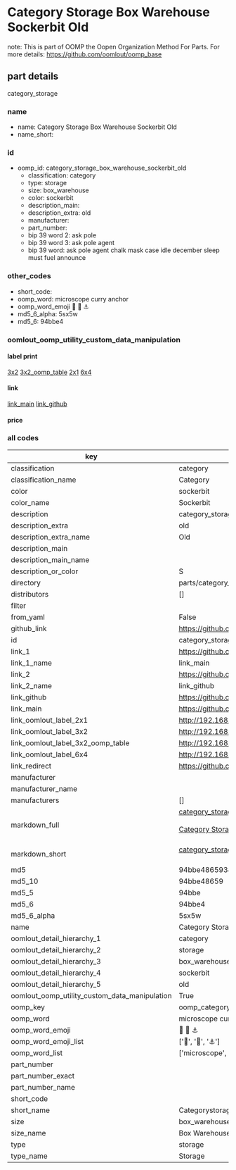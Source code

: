 # Category Storage Box Warehouse Sockerbit Old  

note: This is part of OOMP the Oopen Organization Method For Parts. For more details: https://github.com/oomlout/oomp_base

##  part details
  



category_storage



### name
* name: Category Storage Box Warehouse Sockerbit Old
* name_short: 
### id
* oomp_id: category_storage_box_warehouse_sockerbit_old
  * classification: category
  * type: storage
  * size: box_warehouse
  * color: sockerbit
  * description_main: 
  * description_extra: old
  * manufacturer: 
  * part_number: 
  * bip 39 word 2: ask pole
  * bip 39 word 3: ask pole agent
  * bip 39 word: ask pole agent chalk mask case idle december sleep must fuel announce

### other_codes
* short_code: 
* oomp_word: microscope curry anchor
* oomp_word_emoji :microscope: :curry: :anchor:
* md5_6_alpha: 5sx5w
* md5_6: 94bbe4






### oomlout_oomp_utility_custom_data_manipulation
#### label print
[3x2](http://192.168.1.245:1112/?label=oomp%205sx5w)
[3x2_oomp_table](http://192.168.1.108:1112/?label=oomp%205sx5w)
[2x1](http://192.168.1.242:1112/?label=oomp%205sx5w)
[6x4](http://192.168.1.55:1112/?label=oomp%205sx5w)    

#### link

[link_main](https://github.com/oomlout/oomlout_oomp_version_1_messy/tree/main/parts/category_storage_box_warehouse_sockerbit_old) [link_github](https://github.com/oomlout/oomlout_oomp_version_1_messy/tree/main/parts/category_storage_box_warehouse_sockerbit_old)                             

#### price







### all codes 
| key | value |  
| --- | --- |  
| classification | category |  
| classification_name | Category |  
| color | sockerbit |  
| color_name | Sockerbit |  
| description | category_storage |  
| description_extra | old |  
| description_extra_name | Old |  
| description_main |  |  
| description_main_name |  |  
| description_or_color | S  |  
| directory | parts/category_storage_box_warehouse_sockerbit_old |  
| distributors | [] |  
| filter |  |  
| from_yaml | False |  
| github_link | https://github.com/oomlout/oomlout_oomp_part_src/tree/main/parts/category_storage_box_warehouse_sockerbit_old |  
| id | category_storage_box_warehouse_sockerbit_old |  
| link_1 | https://github.com/oomlout/oomlout_oomp_version_1_messy/tree/main/parts/category_storage_box_warehouse_sockerbit_old |  
| link_1_name | link_main |  
| link_2 | https://github.com/oomlout/oomlout_oomp_version_1_messy/tree/main/parts/category_storage_box_warehouse_sockerbit_old |  
| link_2_name | link_github |  
| link_github | https://github.com/oomlout/oomlout_oomp_version_1_messy/tree/main/parts/category_storage_box_warehouse_sockerbit_old |  
| link_main | https://github.com/oomlout/oomlout_oomp_version_1_messy/tree/main/parts/category_storage_box_warehouse_sockerbit_old |  
| link_oomlout_label_2x1 | http://192.168.1.242:1112/?label=oomp%205sx5w |  
| link_oomlout_label_3x2 | http://192.168.1.245:1112/?label=oomp%205sx5w |  
| link_oomlout_label_3x2_oomp_table | http://192.168.1.108:1112/?label=oomp%205sx5w |  
| link_oomlout_label_6x4 | http://192.168.1.55:1112/?label=oomp%205sx5w |  
| link_redirect | https://github.com/oomlout/oomlout_oomp_version_1_messy/tree/main/parts/category_storage_box_warehouse_sockerbit_old |  
| manufacturer |  |  
| manufacturer_name |  |  
| manufacturers | [] |  
| markdown_full | [category_storage_box_warehouse_sockerbit_old](none)<br>[](none)<br>[Category Storage Box Warehouse Sockerbit Old](none)<br><br> |  
| markdown_short | [category_storage_box_warehouse_sockerbit_old](none)<br><br> |  
| md5 | 94bbe4865938ae148cc4325e09e9e06a |  
| md5_10 | 94bbe48659 |  
| md5_5 | 94bbe |  
| md5_6 | 94bbe4 |  
| md5_6_alpha | 5sx5w |  
| name | Category Storage Box Warehouse Sockerbit Old |  
| oomlout_detail_hierarchy_1 | category |  
| oomlout_detail_hierarchy_2 | storage |  
| oomlout_detail_hierarchy_3 | box_warehouse |  
| oomlout_detail_hierarchy_4 | sockerbit |  
| oomlout_detail_hierarchy_5 | old |  
| oomlout_oomp_utility_custom_data_manipulation | True |  
| oomp_key | oomp_category_storage_box_warehouse_sockerbit_old |  
| oomp_word | microscope curry anchor |  
| oomp_word_emoji | :microscope: :curry: :anchor: |  
| oomp_word_emoji_list | [':microscope:', ':curry:', ':anchor:'] |  
| oomp_word_list | ['microscope', 'curry', 'anchor'] |  
| part_number |  |  
| part_number_exact |  |  
| part_number_name |  |  
| short_code |  |  
| short_name | Categorystorage |  
| size | box_warehouse |  
| size_name | Box Warehouse |  
| type | storage |  
| type_name | Storage |  
